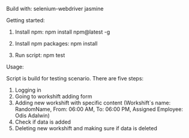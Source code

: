 Build with:
selenium-webdriver
jasmine

Getting started:

1. Install npm:
npm install npm@latest -g

2. Install npm packages:
npm install

3. Run script:
npm test

Usage:

Script is build for testing scenario. There are five steps:
1. Logging in
2. Going to workshift adding form
3. Adding new workshift with specific content (Workshift`s name: RandomName, From: 06:00 AM, To: 06:00 PM, Assigned Employee: Odis Adalwin)
4. Check if data is added
5. Deleting new workshift and making sure if data is deleted

